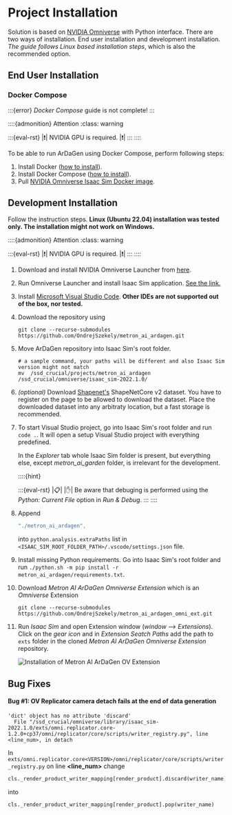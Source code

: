 # Project Installation

Solution is based on [NVIDIA Omniverse](https://developer.nvidia.com/nvidia-omniverse-platform) with Python interface.
There are two ways of installation. End user installation and development installation. *The guide follows Linux based
installation steps*, which is also the recommended option.

## End User Installation

### Docker Compose

:::{error}
*Docker Compose* guide is not complete!
:::

::::{admonition} Attention
:class: warning

:::{eval-rst}
|:exclamation:| NVIDIA GPU is required. |:exclamation:|
:::
::::

To be able to run ArDaGen using Docker Compose, perform following steps:

1. Install Docker ([how to install](https://docs.docker.com/get-docker/)).
2. Install Docker Compose ([how to install](https://docs.docker.com/compose/install/)).
3. Pull [NVIDIA Omniverse Isaac Sim Docker image](https://catalog.ngc.nvidia.com/orgs/nvidia/containers/isaac-sim).


## Development Installation

Follow the instruction steps.
**Linux (Ubuntu 22.04) installation was tested only. The installation might not work on Windows.**

::::{admonition} Attention
:class: warning

:::{eval-rst}
|:exclamation:| NVIDIA GPU is required. |:exclamation:|
:::
::::

1. Download and install NVIDIA Omniverse Launcher from [here](https://developer.nvidia.com/nvidia-omniverse-platform).

2. Run Omniverse Launcher and install Isaac Sim application.
[See the link.](https://docs.omniverse.nvidia.com/app_isaacsim/app_isaacsim/install_basic.html)

3. Install [Microsoft Visual Studio Code](https://code.visualstudio.com/).
**Other IDEs are not supported out of the box, nor tested.**

4. Download the repository using
    ```shell
    git clone --recurse-submodules https://github.com/OndrejSzekely/metron_ai_ardagen.git
    ```

5. Move ArDaGen repository into Isaac Sim's root folder.

    ```shell
    # a sample command, your paths will be different and also Isaac Sim version might not match
    mv  /ssd_crucial/projects/metron_ai_ardagen /ssd_crucial/omniverse/isaac_sim-2022.1.0/
    ```

6. *(optional)* Download [Shapenet's](https://shapenet.org/) ShapeNetCore v2 dataset.
You have to register on the page to be allowed to download the dataset. Place the
downloaded dataset into any arbitraty location, but a fast storage is recommended.

7. To start Visual Studio project, go into Isaac Sim's root folder and run `code .`. It will open a setup Visual
Studio project with everything predefined.

    In the *Explorer* tab whole Isaac Sim folder is present, but everything else, except *metron_ai_garden* folder,
    is irrelevant for the development.

    ::::{hint}

    :::{eval-rst}
    |:clipboard:| |:raised_hand:| Be aware that debuging is performed using the *Python: Current File* option in *Run & Debug*.
    :::
    ::::

8. Append

    ```yaml
    "./metron_ai_ardagen",
    ```

    into `python.analysis.extraPaths` list in
    `<ISAAC_SIM_ROOT_FOLDER_PATH>/.vscode/settings.json` file.

9. Install missing Python requirements. Go into Isaac Sim's root folder and run
`./python.sh -m pip install -r metron_ai_ardagen/requirements.txt`.

10. Download *Metron AI ArDaGen Omniverse Extension* which is an *Omniverse* Extension
    ```
    git clone --recurse-submodules https://github.com/OndrejSzekely/metron_ai_ardagen_omni_ext.git
    ```

11. Run *Isaac Sim* and open Extension window (*window* ⟶ *Extensions*). Click on the *gear icon*
    and in *Extension Seatch Paths* add the path to `exts` folder in the cloned
    *Metron AI ArDaGen Omniverse Extension* repository.

    ![Installation of Metron AI ArDaGen OV Extension](imgs/metron_ai_ardagen_extension_installation.jpg)

## Bug Fixes

#### Bug #1: OV Replicator camera detach fails at the end of data generation

```shell
'dict' object has no attribute 'discard'
  File "/ssd_crucial/omniverse/library/isaac_sim-2022.1.0/exts/omni.replicator.core-1.2.0+cp37/omni/replicator/core/scripts/writer_registry.py", line <line_num>, in detach
```

In `exts/omni.replicator.core<VERSION>/omni/replicator/core/scripts/writer_registry.py` on line **<line_num>** change

```python
cls._render_product_writer_mapping[render_product].discard(writer_name)
```

into

```python
cls._render_product_writer_mapping[render_product].pop(writer_name)
```